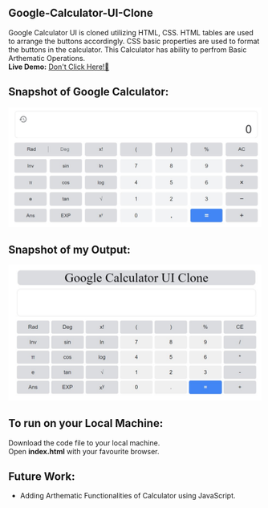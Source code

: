 ## Google-Calculator-UI-Clone
Google Calculator UI is cloned utilizing HTML, CSS. HTML tables are used to arrange the buttons accordingly. CSS basic properties are used to format the buttons in the calculator. This Calculator has ability to perfrom Basic Arthematic Operations.
<br>
<strong>Live Demo:</strong> <a href="https://rampentapati1111.github.io/Google-Calculator-UI-Clone/" target="_blank">Don't Click Here!🙈</a>
## Snapshot of Google Calculator:
<img src="/Google-Calculator-snapshot.jpg"> 

## Snapshot of my Output:
<img src="/Google-Calculator-Clone-sanpshot.jpg">

## To run on your Local Machine:
Download the code file to your local machine.
<br>
Open <strong>index.html</strong> with your favourite browser.

## Future Work:
<ul>
<li>Adding Arthematic Functionalities of Calculator using JavaScript.
</ul>

